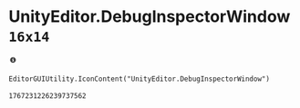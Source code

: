# UnityEditor.DebugInspectorWindow `16x14`
<img src="/img/UnityEditor.DebugInspectorWindow.png" width=16 height=14>

``` CSharp
EditorGUIUtility.IconContent("UnityEditor.DebugInspectorWindow")
```
```
1767231226239737562
```
